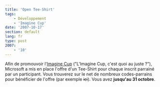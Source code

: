 ```yaml
---
title: 'Open Tee-Shirt'
tags:
    - Développement
    - 'Imagine Cup'
date: '2007-10-17'
section: default
lang: fr
type: post
2007:
    - '10'
---
```


Afin de promouvoir l'[Imagine Cup](http://www.microsoft.com/france/etudiants/vivre-un-challenge/imagine-cup-france/concours-informatique.aspx) ("L'Imagine Cup, c'est quoi au juste&nbsp;?"), Microsoft a mis en place l'offre d'un Tee-Shirt pour chaque inscrit parrainé par un participant. Vous trouverez sur le net de nombreux codes-parrains pour bénéficier de l'offre (par exemple <s title="Ce site n'existe plus">ici</s>). Vous avez **jusqu'au 31 octobre**.